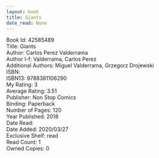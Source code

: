 ```yaml
---
layout: book
title: Giants
date_read: None
---
```


Book Id: 42585489<br />
Title: Giants<br />
Author: Carlos Perez Valderrama<br />
Author l-f: Valderrama, Carlos Perez<br />
Additional Authors: Miguel Valderrama, Grzegorz Drojewski<br />
ISBN: <br />
ISBN13: 9788381106290<br />
My Rating: 3<br />
Average Rating: 3.51<br />
Publisher: Non Stop Comics<br />
Binding: Paperback<br />
Number of Pages: 120<br />
Year Published: 2018<br />
Date Read: <br />
Date Added: 2020/03/27<br />
Exclusive Shelf: read<br />
Read Count: 1<br />
Owned Copies: 0<br />

